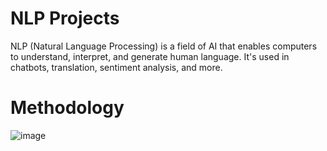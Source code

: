 # NLP Projects
NLP (Natural Language Processing) is a field of AI that enables computers to understand, interpret, and generate human language. It's used in chatbots, translation, sentiment analysis, and more.

# Methodology
![image](https://github.com/Shruu13/projects/assets/83166212/73efde00-a610-464f-81d6-f78a8f104ad8)

